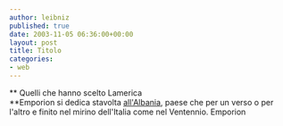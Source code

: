 ```yaml
---
author: leibniz
published: true
date: 2003-11-05 06:36:00+00:00
layout: post
title: Titolo
categories:
- web
---
```


 **   Quelli che hanno scelto Lamerica   
**Emporion si dedica stavolta  [ all'Albania](http://www.enel.it/magazine/emporion/), paese che per un verso o per l'altro e finito nel mirino dell'Italia come nel Ventennio. 
Emporion
